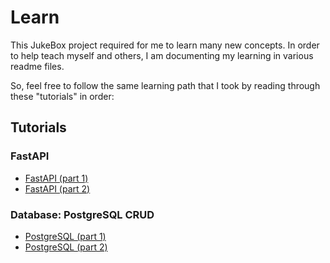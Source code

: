 # Learn

This JukeBox project required for me to learn many new concepts. In order to help teach myself and others, I am documenting my learning in various readme files. 

So, feel free to follow the same learning path that I took by reading through these "tutorials" in order:

## Tutorials

### FastAPI

* [FastAPI (part 1)](./fastapi/docs/01_FastAPI.md)
* [FastAPI (part 2)](./fastapi/docs/02_FastAPI.md)

### Database: PostgreSQL CRUD

* [PostgreSQL (part 1)](./postgresql_crud/docs/01_postgresql_crud.md)
* [PostgreSQL (part 2)](./postgresql_crud/docs/02_postgresql_crud.md)